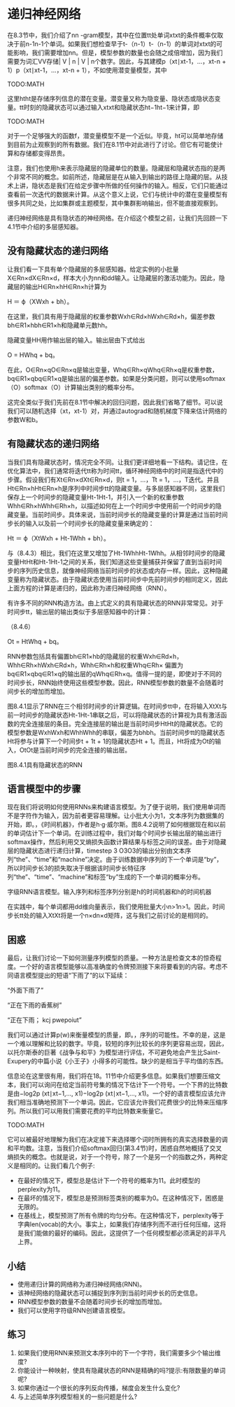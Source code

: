 

<!--
 * @version:
 * @Author:  StevenJokes https://github.com/StevenJokes
 * @Date: 2020-07-29 20:22:45
 * @LastEditors:  StevenJokes https://github.com/StevenJokes
 * @LastEditTime: 2020-07-29 20:35:21
 * @Description:translate by machine
 * @TODO::
 * @Reference:http://preview.d2l.ai/d2l-en/master/chapter_recurrent-neural-networks/rnn.html
-->

# 递归神经网络

在8.3节中，我们介绍了nn -gram模型，其中在位置tt处单词xtxt的条件概率仅取决于前n-1n-1个单词。如果我们想检查早于t-（n-1）t-（n-1）的单词对xtxt的可能影响，我们需要增加nn。但是，模型参数的数量也会随之成倍增加，因为我们需要为词汇VV存储| V | n | V | n个数字。因此，与其建模p（xt∣xt-1，...，xt-n + 1）p（xt∣xt-1，...，xt-n + 1），不如使用潜变量模型，其中

TODO:MATH

这里htht是存储序列信息的潜在变量。潜变量又称为隐变量、隐状态或隐状态变量。tt时刻的隐藏状态可以通过输入xtxt和隐藏状态ht−1ht−1来计算，即

TODO:MATH

对于一个足够强大的函数f，潜变量模型不是一个近似。毕竟，ht可以简单地存储到目前为止观察到的所有数据。我们在8.1节中对此进行了讨论。但它有可能使计算和存储都变得昂贵。

注意，我们也使用h来表示隐藏层的隐藏单位的数量。隐藏层和隐藏状态指的是两个非常不同的概念。如前所述，隐藏层是在从输入到输出的路径上隐藏的层。从技术上讲，隐状态是我们在给定步骤中所做的任何操作的输入。相反，它们只能通过查看前一次迭代的数据来计算。从这个意义上说，它们与统计中的潜在变量模型有很多共同之处，比如集群或主题模型，其中集群影响输出，但不能直接观察到。

递归神经网络是具有隐状态的神经网络。在介绍这个模型之前，让我们先回顾一下4.1节中介绍的多层感知器。

## 没有隐藏状态的递归网络

让我们看一下具有单个隐藏层的多层感知器。给定实例的小批量X∈Rn×dX∈Rn×d，样本大小为nn和dd输入。让隐藏层的激活功能为。因此，隐藏层的输出H∈Rn×hH∈Rn×h计算为

H ＝ ϕ（XWxh + bh）。

在这里，我们具有用于隐藏层的权重参数Wxh∈Rd×hWxh∈Rd×h，偏差参数bh∈R1×hbh∈R1×h和隐藏单元数hh。

隐藏变量HH用作输出层的输入。输出层由下式给出

O = HWhq + bq。

在此，O∈Rn×qO∈Rn×q是输出变量，Whq∈Rh×qWhq∈Rh×q是权重参数，bq∈R1×qbq∈R1×q是输出层的偏差参数。如果是分类问题，则可以使用softmax（O）softmax（O）计算输出类别的概率分布。

这完全类似于我们先前在8.1节中解决的回归问题，因此我们省略了细节。可以说我们可以随机选择（xt，xt-1）对，并通过autograd和随机梯度下降来估计网络的参数W和b。

## 有隐藏状态的递归网络

当我们具有隐藏状态时，情况完全不同。让我们更详细地看一下结构。请记住，在优化算法中，我们通常将迭代tt称为时间tt，循环神经网络中的时间是指迭代中的步骤。假设我们有Xt∈Rn×dXt∈Rn×d，则t = 1，…，Tt = 1，…，T迭代。并且Ht∈Rn×hHt∈Rn×h是序列中时间步tt的隐藏变量。与多层感知器不同，这里我们保存上一个时间步的隐藏变量Ht-1Ht-1，并引入一个新的权重参数Whh∈Rh×hWhh∈Rh×h，以描述如何在上一个时间步中使用前一个时间步的隐藏变量。当前时间步。具体来说，当前时间步长的隐藏变量的计算是通过当前时间步长的输入以及前一个时间步长的隐藏变量来确定的：

Ht ＝ ϕ（XtWxh + Ht-1Whh + bh）。

与（8.4.3）相比，我们在这里又增加了Ht-1WhhHt-1Whh。从相邻时间步的隐藏变量HtHt和Ht-1Ht-1之间的关系，我们知道这些变量捕获并保留了直到当前时间步的序列历史信息，就像神经网络当前时间步的状态或内存一样。因此，这种隐藏变量称为隐藏状态。由于隐藏状态使用当前时间步中先前时间步的相同定义，因此上面方程的计算是递归的，因此称为递归神经网络（RNN）。

有许多不同的RNN构造方法。由上式定义的具有隐藏状态的RNN非常常见。对于时间步tt，输出层的输出类似于多层感知器中的计算：

（8.4.6）

Ot = HtWhq + bq。

RNN参数包括具有偏置bh∈R1×hb的隐藏层的权重Wxh∈Rd×h，Whh∈Rh×hWxh∈Rd×h，Whh∈Rh×h和权重Whq∈Rh× 偏置为bq∈R1×qbq∈R1×q的输出层的qWhq∈Rh×q。值得一提的是，即使对于不同的时间步长，RNN始终使用这些模型参数。因此，RNN模型参数的数量不会随着时间步长的增加而增加。

图8.4.1显示了RNN在三个相邻时间步的计算逻辑。在时间步tt中，在将输入XtXt与前一时间步的隐藏状态Ht-1Ht-1串联之后，可以将隐藏状态的计算视为具有激活函数的完全连接层的条目。完全连接层的输出是当前时间步HtHt的隐藏状态。它的模型参数是WxhWxh和WhhWhh的串联，偏差为bhbh。当前时间步tt的隐藏状态Ht将参与计算下一个时间步t + 1t + 1的隐藏状态Ht + 1。而且，Ht将成为Ot的输入，OtOt是当前时间步的完全连接的输出层。

图8.4.1具有隐藏状态的RNN

## 语言模型中的步骤

现在我们将说明如何使用RNNs来构建语言模型。为了便于说明，我们使用单词而不是字符作为输入，因为前者更容易理解。让小批大小为1，文本序列为数据集的开始，即。，《时间机器》，作者是h·g·威尔斯。图8.4.2说明了如何根据现在和以前的单词估计下一个单词。在训练过程中，我们对每个时间步长输出层的输出进行softmax操作，然后利用交叉熵损失函数计算结果与标签之间的误差。由于对隐藏层的隐藏状态进行递归计算，timestep 3 O3O3的输出分别由文本序列“the”、“time”和“machine”决定。由于训练数据中序列的下一个单词是“by”，所以时间步长3的损失取决于根据该时间步长特征序列“the”、“time”、“machine”和标签“by”生成的下一个单词的概率分布。

字级RNN语言模型。输入序列和标签序列分别是h的时间机器和h的时间机器

在实践中，每个单词都用dd维向量表示，我们使用批量大小n>1n>1。因此，时间步长tt处的输入XtXt将是一个n×dn×d矩阵，这与我们之前讨论的是相同的。

## 困惑

最后，让我们讨论一下如何测量序列模型的质量。一种方法是检查文本的惊奇程度。一个好的语言模型能够以高准确度的令牌预测接下来将要看到的内容。考虑不同语言模型提出的短语“下雨了”的以下延续：

“外面下雨了”

“正在下雨的香蕉树”

“正在下雨； kcj pwepoiut”

我们可以通过计算p(w)来衡量模型的质量，即。，序列的可能性。不幸的是，这是一个难以理解和比较的数字。毕竟，较短的序列比较长的序列更容易出现，因此，以托尔斯泰的巨著《战争与和平》为模型进行评估，不可避免地会产生比Saint-Exupery的中篇小说《小王子》小得多的可能性。缺少的是相当于平均值的东西。

信息论在这里很有用，我们将在18。11节中介绍更多信息。如果我们想要压缩文本，我们可以询问在给定当前符号集的情况下估计下一个符号。一个下界的比特数是由−log2p (xt∣xt−1,…, x1)−log2⁡p (xt∣xt−1,…, x1)。一个好的语言模型应该允许我们相当准确地预测下一个单词。因此，它应该允许我们花费很少的比特来压缩序列。所以我们可以用我们需要花费的平均比特数来衡量它。

TODO:MATH

它可以被最好地理解为我们在决定接下来选择哪个词时所拥有的真实选择数量的调和平均数。注意，当我们介绍softmax回归(第3.4节)时，困惑自然地概括了交叉熵损失的概念。也就是说，对于一个符号，除了一个是另一个的指数之外，两种定义是相同的。让我们看几个例子:

- 在最好的情况下，模型总是估计下一个符号的概率为11。此时模型的perplexity为11。
- 在最坏的情况下，模型总是预测标签类别的概率为0。在这种情况下，困惑是无限的。
- 在基线上，模型预测了所有令牌的均匀分布。在这种情况下，perplexity等于字典len(vocab)的大小。事实上，如果我们存储序列而不进行任何压缩，这将是我们能做的最好的编码。因此，这提供了一个任何模型都必须满足的非平凡上界。

## 小结

- 使用递归计算的网络称为递归神经网络(RNN)。
- 该神经网络的隐藏状态可以捕捉到序列到当前时间步长的历史信息。
- RNN模型参数的数量不会随着时间步长的增加而增加。
- 我们可以使用字符级RNN创建语言模型。

## 练习

1. 如果我们使用RNN来预测文本序列中的下一个字符，我们需要多少个输出维度?
2. 你能设计一种映射，使具有隐藏状态的RNN是精确的吗?提示:有限数量的单词呢?
3. 如果你通过一个很长的序列反向传播，梯度会发生什么变化?
4. 与上述简单序列模型相关的一些问题是什么?
